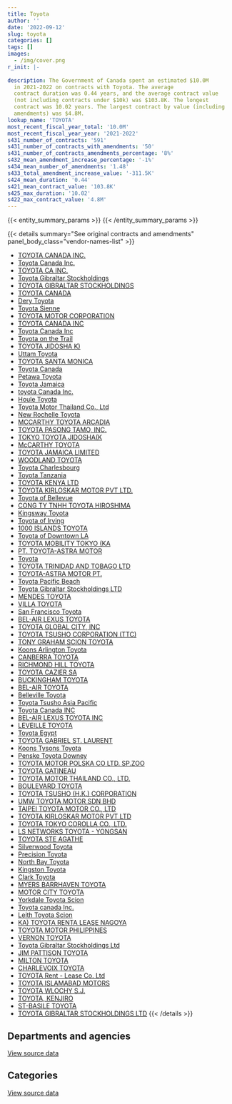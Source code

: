 ```yaml
---
title: Toyota
author: ''
date: '2022-09-12'
slug: toyota
categories: []
tags: []
images:
  - /img/cover.png
r_init: |-
  
description: The Government of Canada spent an estimated $10.0M
  in 2021-2022 on contracts with Toyota. The average
  contract duration was 0.44 years, and the average contract value
  (not including contracts under $10k) was $103.8K. The longest
  contract was 10.02 years. The largest contract by value (including
  amendments) was $4.8M.
lookup_name: 'TOYOTA'
most_recent_fiscal_year_total: '10.0M'
most_recent_fiscal_year_year: '2021-2022'
s431_number_of_contracts: '591'
s431_number_of_contracts_with_amendments: '50'
s431_number_of_contracts_amendments_percentage: '8%'
s432_mean_amendment_increase_percentage: '-1%'
s434_mean_number_of_amendments: '1.48'
s433_total_amendment_increase_value: '-311.5K'
s424_mean_duration: '0.44'
s421_mean_contract_value: '103.8K'
s425_max_duration: '10.02'
s422_max_contract_value: '4.8M'
---
```


<script src="/rmarkdown-libs/htmlwidgets/htmlwidgets.js"></script>
<link href="/rmarkdown-libs/datatables-css/datatables-crosstalk.css" rel="stylesheet" />
<script src="/rmarkdown-libs/datatables-binding/datatables.js"></script>
<script src="/rmarkdown-libs/jquery/jquery-3.6.0.min.js"></script>
<link href="/rmarkdown-libs/dt-core-bootstrap/css/dataTables.bootstrap.min.css" rel="stylesheet" />
<link href="/rmarkdown-libs/dt-core-bootstrap/css/dataTables.bootstrap.extra.css" rel="stylesheet" />
<script src="/rmarkdown-libs/dt-core-bootstrap/js/jquery.dataTables.min.js"></script>
<script src="/rmarkdown-libs/dt-core-bootstrap/js/dataTables.bootstrap.min.js"></script>
<link href="/rmarkdown-libs/crosstalk/css/crosstalk.min.css" rel="stylesheet" />
<script src="/rmarkdown-libs/crosstalk/js/crosstalk.min.js"></script>
<script src="/rmarkdown-libs/htmlwidgets/htmlwidgets.js"></script>
<link href="/rmarkdown-libs/datatables-css/datatables-crosstalk.css" rel="stylesheet" />
<script src="/rmarkdown-libs/datatables-binding/datatables.js"></script>
<script src="/rmarkdown-libs/jquery/jquery-3.6.0.min.js"></script>
<link href="/rmarkdown-libs/dt-core-bootstrap/css/dataTables.bootstrap.min.css" rel="stylesheet" />
<link href="/rmarkdown-libs/dt-core-bootstrap/css/dataTables.bootstrap.extra.css" rel="stylesheet" />
<script src="/rmarkdown-libs/dt-core-bootstrap/js/jquery.dataTables.min.js"></script>
<script src="/rmarkdown-libs/dt-core-bootstrap/js/dataTables.bootstrap.min.js"></script>
<link href="/rmarkdown-libs/crosstalk/css/crosstalk.min.css" rel="stylesheet" />
<script src="/rmarkdown-libs/crosstalk/js/crosstalk.min.js"></script>

{{< entity_summary_params >}}
{{< /entity_summary_params >}}

{{< details summary="See original contracts and amendments" panel_body_class="vendor-names-list" >}}
- [TOYOTA CANADA INC.](https://search.open.canada.ca/en/ct/?sort=contract_value_f%20desc&page=1&search_text=%22TOYOTA%20CANADA%20INC.%22)
- [Toyota Canada Inc.](https://search.open.canada.ca/en/ct/?sort=contract_value_f%20desc&page=1&search_text=%22Toyota%20Canada%20Inc.%22)
- [TOYOTA CA INC.](https://search.open.canada.ca/en/ct/?sort=contract_value_f%20desc&page=1&search_text=%22TOYOTA%20CA%20INC.%22)
- [Toyota Gibraltar Stockholdings](https://search.open.canada.ca/en/ct/?sort=contract_value_f%20desc&page=1&search_text=%22Toyota%20Gibraltar%20Stockholdings%22)
- [TOYOTA GIBRALTAR STOCKHOLDINGS](https://search.open.canada.ca/en/ct/?sort=contract_value_f%20desc&page=1&search_text=%22TOYOTA%20GIBRALTAR%20STOCKHOLDINGS%22)
- [TOYOTA CANADA](https://search.open.canada.ca/en/ct/?sort=contract_value_f%20desc&page=1&search_text=%22TOYOTA%20CANADA%22)
- [Dery Toyota](https://search.open.canada.ca/en/ct/?sort=contract_value_f%20desc&page=1&search_text=%22Dery%20Toyota%22)
- [Toyota Sienne](https://search.open.canada.ca/en/ct/?sort=contract_value_f%20desc&page=1&search_text=%22Toyota%20Sienne%22)
- [TOYOTA MOTOR CORPORATION](https://search.open.canada.ca/en/ct/?sort=contract_value_f%20desc&page=1&search_text=%22TOYOTA%20MOTOR%20CORPORATION%22)
- [TOYOTA CANADA INC](https://search.open.canada.ca/en/ct/?sort=contract_value_f%20desc&page=1&search_text=%22TOYOTA%20CANADA%20INC%22)
- [Toyota Canada Inc](https://search.open.canada.ca/en/ct/?sort=contract_value_f%20desc&page=1&search_text=%22Toyota%20Canada%20Inc%22)
- [Toyota on the Trail](https://search.open.canada.ca/en/ct/?sort=contract_value_f%20desc&page=1&search_text=%22Toyota%20on%20the%20Trail%22)
- [TOYOTA JIDOSHA K)](https://search.open.canada.ca/en/ct/?sort=contract_value_f%20desc&page=1&search_text=%22TOYOTA%20JIDOSHA%20K%29%22)
- [Uttam Toyota](https://search.open.canada.ca/en/ct/?sort=contract_value_f%20desc&page=1&search_text=%22Uttam%20Toyota%22)
- [TOYOTA SANTA MONICA](https://search.open.canada.ca/en/ct/?sort=contract_value_f%20desc&page=1&search_text=%22TOYOTA%20SANTA%20MONICA%22)
- [Toyota Canada](https://search.open.canada.ca/en/ct/?sort=contract_value_f%20desc&page=1&search_text=%22Toyota%20Canada%22)
- [Petawa Toyota](https://search.open.canada.ca/en/ct/?sort=contract_value_f%20desc&page=1&search_text=%22Petawa%20Toyota%22)
- [Toyota Jamaica](https://search.open.canada.ca/en/ct/?sort=contract_value_f%20desc&page=1&search_text=%22Toyota%20Jamaica%22)
- [toyota Canada Inc.](https://search.open.canada.ca/en/ct/?sort=contract_value_f%20desc&page=1&search_text=%22toyota%20Canada%20Inc.%22)
- [Houle Toyota](https://search.open.canada.ca/en/ct/?sort=contract_value_f%20desc&page=1&search_text=%22Houle%20Toyota%22)
- [Toyota Motor Thailand Co., Ltd](https://search.open.canada.ca/en/ct/?sort=contract_value_f%20desc&page=1&search_text=%22Toyota%20Motor%20Thailand%20Co.%2c%20Ltd%22)
- [New Rochelle Toyota](https://search.open.canada.ca/en/ct/?sort=contract_value_f%20desc&page=1&search_text=%22New%20Rochelle%20Toyota%22)
- [MCCARTHY TOYOTA ARCADIA](https://search.open.canada.ca/en/ct/?sort=contract_value_f%20desc&page=1&search_text=%22MCCARTHY%20TOYOTA%20ARCADIA%22)
- [TOYOTA PASONG TAMO, INC.](https://search.open.canada.ca/en/ct/?sort=contract_value_f%20desc&page=1&search_text=%22TOYOTA%20PASONG%20TAMO%2c%20INC.%22)
- [TOKYO TOYOTA JIDOSHA(K](https://search.open.canada.ca/en/ct/?sort=contract_value_f%20desc&page=1&search_text=%22TOKYO%20TOYOTA%20JIDOSHA%28K%22)
- [McCARTHY TOYOTA](https://search.open.canada.ca/en/ct/?sort=contract_value_f%20desc&page=1&search_text=%22McCARTHY%20TOYOTA%22)
- [TOYOTA JAMAICA LIMITED](https://search.open.canada.ca/en/ct/?sort=contract_value_f%20desc&page=1&search_text=%22TOYOTA%20JAMAICA%20LIMITED%22)
- [WOODLAND TOYOTA](https://search.open.canada.ca/en/ct/?sort=contract_value_f%20desc&page=1&search_text=%22WOODLAND%20TOYOTA%22)
- [Toyota Charlesbourg](https://search.open.canada.ca/en/ct/?sort=contract_value_f%20desc&page=1&search_text=%22Toyota%20Charlesbourg%22)
- [Toyota Tanzania](https://search.open.canada.ca/en/ct/?sort=contract_value_f%20desc&page=1&search_text=%22Toyota%20Tanzania%22)
- [TOYOTA KENYA LTD](https://search.open.canada.ca/en/ct/?sort=contract_value_f%20desc&page=1&search_text=%22TOYOTA%20KENYA%20LTD%22)
- [TOYOTA KIRLOSKAR MOTOR PVT LTD.](https://search.open.canada.ca/en/ct/?sort=contract_value_f%20desc&page=1&search_text=%22TOYOTA%20KIRLOSKAR%20MOTOR%20PVT%20LTD.%22)
- [Toyota of Bellevue](https://search.open.canada.ca/en/ct/?sort=contract_value_f%20desc&page=1&search_text=%22Toyota%20of%20Bellevue%22)
- [CONG TY TNHH TOYOTA HIROSHIMA](https://search.open.canada.ca/en/ct/?sort=contract_value_f%20desc&page=1&search_text=%22CONG%20TY%20TNHH%20TOYOTA%20HIROSHIMA%22)
- [Kingsway Toyota](https://search.open.canada.ca/en/ct/?sort=contract_value_f%20desc&page=1&search_text=%22Kingsway%20Toyota%22)
- [Toyota of Irving](https://search.open.canada.ca/en/ct/?sort=contract_value_f%20desc&page=1&search_text=%22Toyota%20of%20Irving%22)
- [1000 ISLANDS TOYOTA](https://search.open.canada.ca/en/ct/?sort=contract_value_f%20desc&page=1&search_text=%221000%20ISLANDS%20TOYOTA%22)
- [Toyota of Downtown LA](https://search.open.canada.ca/en/ct/?sort=contract_value_f%20desc&page=1&search_text=%22Toyota%20of%20Downtown%20LA%22)
- [TOYOTA MOBILITY TOKYO (KA](https://search.open.canada.ca/en/ct/?sort=contract_value_f%20desc&page=1&search_text=%22TOYOTA%20MOBILITY%20TOKYO%20%28KA%22)
- [PT. TOYOTA-ASTRA MOTOR](https://search.open.canada.ca/en/ct/?sort=contract_value_f%20desc&page=1&search_text=%22PT.%20TOYOTA-ASTRA%20MOTOR%22)
- [Toyota](https://search.open.canada.ca/en/ct/?sort=contract_value_f%20desc&page=1&search_text=%22Toyota%22)
- [TOYOTA TRINIDAD AND TOBAGO LTD](https://search.open.canada.ca/en/ct/?sort=contract_value_f%20desc&page=1&search_text=%22TOYOTA%20TRINIDAD%20AND%20TOBAGO%20LTD%22)
- [TOYOTA-ASTRA MOTOR PT.](https://search.open.canada.ca/en/ct/?sort=contract_value_f%20desc&page=1&search_text=%22TOYOTA-ASTRA%20MOTOR%20PT.%22)
- [Toyota Pacific Beach](https://search.open.canada.ca/en/ct/?sort=contract_value_f%20desc&page=1&search_text=%22Toyota%20Pacific%20Beach%22)
- [Toyota Gibraltar Stockholdings LTD](https://search.open.canada.ca/en/ct/?sort=contract_value_f%20desc&page=1&search_text=%22Toyota%20Gibraltar%20Stockholdings%20LTD%22)
- [MENDES TOYOTA](https://search.open.canada.ca/en/ct/?sort=contract_value_f%20desc&page=1&search_text=%22MENDES%20TOYOTA%22)
- [VILLA TOYOTA](https://search.open.canada.ca/en/ct/?sort=contract_value_f%20desc&page=1&search_text=%22VILLA%20TOYOTA%22)
- [San Francisco Toyota](https://search.open.canada.ca/en/ct/?sort=contract_value_f%20desc&page=1&search_text=%22San%20Francisco%20Toyota%22)
- [BEL-AIR LEXUS TOYOTA](https://search.open.canada.ca/en/ct/?sort=contract_value_f%20desc&page=1&search_text=%22BEL-AIR%20LEXUS%20TOYOTA%22)
- [TOYOTA GLOBAL CITY, INC](https://search.open.canada.ca/en/ct/?sort=contract_value_f%20desc&page=1&search_text=%22TOYOTA%20GLOBAL%20CITY%2c%20INC%22)
- [TOYOTA TSUSHO CORPORATION (TTC)](https://search.open.canada.ca/en/ct/?sort=contract_value_f%20desc&page=1&search_text=%22TOYOTA%20TSUSHO%20CORPORATION%20%28TTC%29%22)
- [TONY GRAHAM SCION TOYOTA](https://search.open.canada.ca/en/ct/?sort=contract_value_f%20desc&page=1&search_text=%22TONY%20GRAHAM%20SCION%20TOYOTA%22)
- [Koons Arlington Toyota](https://search.open.canada.ca/en/ct/?sort=contract_value_f%20desc&page=1&search_text=%22Koons%20Arlington%20Toyota%22)
- [CANBERRA TOYOTA](https://search.open.canada.ca/en/ct/?sort=contract_value_f%20desc&page=1&search_text=%22CANBERRA%20TOYOTA%22)
- [RICHMOND HILL TOYOTA](https://search.open.canada.ca/en/ct/?sort=contract_value_f%20desc&page=1&search_text=%22RICHMOND%20HILL%20TOYOTA%22)
- [TOYOTA CAZIER SA](https://search.open.canada.ca/en/ct/?sort=contract_value_f%20desc&page=1&search_text=%22TOYOTA%20CAZIER%20SA%22)
- [BUCKINGHAM TOYOTA](https://search.open.canada.ca/en/ct/?sort=contract_value_f%20desc&page=1&search_text=%22BUCKINGHAM%20TOYOTA%22)
- [BEL-AIR TOYOTA](https://search.open.canada.ca/en/ct/?sort=contract_value_f%20desc&page=1&search_text=%22BEL-AIR%20TOYOTA%22)
- [Belleville Toyota](https://search.open.canada.ca/en/ct/?sort=contract_value_f%20desc&page=1&search_text=%22Belleville%20Toyota%22)
- [Toyota Tsusho Asia Pacific](https://search.open.canada.ca/en/ct/?sort=contract_value_f%20desc&page=1&search_text=%22Toyota%20Tsusho%20Asia%20Pacific%22)
- [Toyota Canada INC](https://search.open.canada.ca/en/ct/?sort=contract_value_f%20desc&page=1&search_text=%22Toyota%20Canada%20INC%22)
- [BEL-AIR LEXUS TOYOTA INC](https://search.open.canada.ca/en/ct/?sort=contract_value_f%20desc&page=1&search_text=%22BEL-AIR%20LEXUS%20TOYOTA%20INC%22)
- [LEVEILLE TOYOTA](https://search.open.canada.ca/en/ct/?sort=contract_value_f%20desc&page=1&search_text=%22LEVEILLE%20TOYOTA%22)
- [Toyota Egypt](https://search.open.canada.ca/en/ct/?sort=contract_value_f%20desc&page=1&search_text=%22Toyota%20Egypt%22)
- [TOYOTA GABRIEL ST. LAURENT](https://search.open.canada.ca/en/ct/?sort=contract_value_f%20desc&page=1&search_text=%22TOYOTA%20GABRIEL%20ST.%20LAURENT%22)
- [Koons Tysons Toyota](https://search.open.canada.ca/en/ct/?sort=contract_value_f%20desc&page=1&search_text=%22Koons%20Tysons%20Toyota%22)
- [Penske Toyota Downey](https://search.open.canada.ca/en/ct/?sort=contract_value_f%20desc&page=1&search_text=%22Penske%20Toyota%20Downey%22)
- [TOYOTA MOTOR POLSKA CO LTD. SP.ZOO](https://search.open.canada.ca/en/ct/?sort=contract_value_f%20desc&page=1&search_text=%22TOYOTA%20MOTOR%20POLSKA%20CO%20LTD.%20SP.ZOO%22)
- [TOYOTA GATINEAU](https://search.open.canada.ca/en/ct/?sort=contract_value_f%20desc&page=1&search_text=%22TOYOTA%20GATINEAU%22)
- [TOYOTA MOTOR THAILAND CO., LTD.](https://search.open.canada.ca/en/ct/?sort=contract_value_f%20desc&page=1&search_text=%22TOYOTA%20MOTOR%20THAILAND%20CO.%2c%20LTD.%22)
- [BOULEVARD TOYOTA](https://search.open.canada.ca/en/ct/?sort=contract_value_f%20desc&page=1&search_text=%22BOULEVARD%20TOYOTA%22)
- [TOYOTA TSUSHO (H.K.) CORPORATION](https://search.open.canada.ca/en/ct/?sort=contract_value_f%20desc&page=1&search_text=%22TOYOTA%20TSUSHO%20%28H.K.%29%20CORPORATION%22)
- [UMW TOYOTA MOTOR SDN BHD](https://search.open.canada.ca/en/ct/?sort=contract_value_f%20desc&page=1&search_text=%22UMW%20TOYOTA%20MOTOR%20SDN%20BHD%22)
- [TAIPEI TOYOTA MOTOR CO., LTD](https://search.open.canada.ca/en/ct/?sort=contract_value_f%20desc&page=1&search_text=%22TAIPEI%20TOYOTA%20MOTOR%20CO.%2c%20LTD%22)
- [TOYOTA KIRLOSKAR MOTOR PVT LTD](https://search.open.canada.ca/en/ct/?sort=contract_value_f%20desc&page=1&search_text=%22TOYOTA%20KIRLOSKAR%20MOTOR%20PVT%20LTD%22)
- [TOYOTA TOKYO COROLLA CO., LTD.](https://search.open.canada.ca/en/ct/?sort=contract_value_f%20desc&page=1&search_text=%22TOYOTA%20TOKYO%20COROLLA%20CO.%2c%20LTD.%22)
- [LS NETWORKS TOYOTA - YONGSAN](https://search.open.canada.ca/en/ct/?sort=contract_value_f%20desc&page=1&search_text=%22LS%20NETWORKS%20TOYOTA%20-%20YONGSAN%22)
- [TOYOTA STE AGATHE](https://search.open.canada.ca/en/ct/?sort=contract_value_f%20desc&page=1&search_text=%22TOYOTA%20STE%20AGATHE%22)
- [Silverwood Toyota](https://search.open.canada.ca/en/ct/?sort=contract_value_f%20desc&page=1&search_text=%22Silverwood%20Toyota%22)
- [Precision Toyota](https://search.open.canada.ca/en/ct/?sort=contract_value_f%20desc&page=1&search_text=%22Precision%20Toyota%22)
- [North Bay Toyota](https://search.open.canada.ca/en/ct/?sort=contract_value_f%20desc&page=1&search_text=%22North%20Bay%20Toyota%22)
- [Kingston Toyota](https://search.open.canada.ca/en/ct/?sort=contract_value_f%20desc&page=1&search_text=%22Kingston%20Toyota%22)
- [Clark Toyota](https://search.open.canada.ca/en/ct/?sort=contract_value_f%20desc&page=1&search_text=%22Clark%20Toyota%22)
- [MYERS BARRHAVEN TOYOTA](https://search.open.canada.ca/en/ct/?sort=contract_value_f%20desc&page=1&search_text=%22MYERS%20BARRHAVEN%20TOYOTA%22)
- [MOTOR CITY TOYOTA](https://search.open.canada.ca/en/ct/?sort=contract_value_f%20desc&page=1&search_text=%22MOTOR%20CITY%20TOYOTA%22)
- [Yorkdale Toyota Scion](https://search.open.canada.ca/en/ct/?sort=contract_value_f%20desc&page=1&search_text=%22Yorkdale%20Toyota%20Scion%22)
- [Toyota canada Inc.](https://search.open.canada.ca/en/ct/?sort=contract_value_f%20desc&page=1&search_text=%22Toyota%20canada%20Inc.%22)
- [Leith Toyota Scion](https://search.open.canada.ca/en/ct/?sort=contract_value_f%20desc&page=1&search_text=%22Leith%20Toyota%20Scion%22)
- [KA) TOYOTA RENTA LEASE NAGOYA](https://search.open.canada.ca/en/ct/?sort=contract_value_f%20desc&page=1&search_text=%22KA%29%20TOYOTA%20RENTA%20LEASE%20NAGOYA%22)
- [TOYOTA MOTOR PHILIPPINES](https://search.open.canada.ca/en/ct/?sort=contract_value_f%20desc&page=1&search_text=%22TOYOTA%20MOTOR%20PHILIPPINES%22)
- [VERNON TOYOTA](https://search.open.canada.ca/en/ct/?sort=contract_value_f%20desc&page=1&search_text=%22VERNON%20TOYOTA%22)
- [Toyota Gibraltar Stockholdings Ltd](https://search.open.canada.ca/en/ct/?sort=contract_value_f%20desc&page=1&search_text=%22Toyota%20Gibraltar%20Stockholdings%20Ltd%22)
- [JIM PATTISON TOYOTA](https://search.open.canada.ca/en/ct/?sort=contract_value_f%20desc&page=1&search_text=%22JIM%20PATTISON%20TOYOTA%22)
- [MILTON TOYOTA](https://search.open.canada.ca/en/ct/?sort=contract_value_f%20desc&page=1&search_text=%22MILTON%20TOYOTA%22)
- [CHARLEVOIX TOYOTA](https://search.open.canada.ca/en/ct/?sort=contract_value_f%20desc&page=1&search_text=%22CHARLEVOIX%20TOYOTA%22)
- [TOYOTA Rent - Lease Co. Ltd](https://search.open.canada.ca/en/ct/?sort=contract_value_f%20desc&page=1&search_text=%22TOYOTA%20Rent%20-%20Lease%20Co.%20Ltd%22)
- [TOYOTA ISLAMABAD MOTORS](https://search.open.canada.ca/en/ct/?sort=contract_value_f%20desc&page=1&search_text=%22TOYOTA%20ISLAMABAD%20MOTORS%22)
- [TOYOTA WLOCHY S.J.](https://search.open.canada.ca/en/ct/?sort=contract_value_f%20desc&page=1&search_text=%22TOYOTA%20WLOCHY%20S.J.%22)
- [TOYOTA, KENJIRO](https://search.open.canada.ca/en/ct/?sort=contract_value_f%20desc&page=1&search_text=%22TOYOTA%2c%20KENJIRO%22)
- [ST-BASILE TOYOTA](https://search.open.canada.ca/en/ct/?sort=contract_value_f%20desc&page=1&search_text=%22ST-BASILE%20TOYOTA%22)
- [TOYOTA GIBRALTAR STOCKHOLDINGS LTD](https://search.open.canada.ca/en/ct/?sort=contract_value_f%20desc&page=1&search_text=%22TOYOTA%20GIBRALTAR%20STOCKHOLDINGS%20LTD%22)
{{< /details >}}

## Departments and agencies

<div id="htmlwidget-1" style="width:100%;height:auto;" class="datatables html-widget"></div>
<script type="application/json" data-for="htmlwidget-1">{"x":{"style":"bootstrap","filter":"none","vertical":false,"data":[["<a href=\"/departments/aafc-aac/\">Agriculture and Agri-Food Canada<\/a>","<a href=\"/departments/acoa-apeca/\">Atlantic Canada Opportunities Agency<\/a>","<a href=\"/departments/cbsa-asfc/\">Canada Border Services Agency<\/a>","<a href=\"/departments/ced-dec/\">Canada Economic Development for Quebec Regions<\/a>","<a href=\"/departments/cfia-acia/\">Canadian Food Inspection Agency<\/a>","<a href=\"/departments/cic/\">Immigration, Refugees and Citizenship Canada<\/a>","<a href=\"/departments/cnsc-ccsn/\">Canadian Nuclear Safety Commission<\/a>","<a href=\"/departments/cra-arc/\">Canada Revenue Agency<\/a>","<a href=\"/departments/crtc/\">Canadian Radio-television and Telecommunications Commission<\/a>","<a href=\"/departments/csc-scc/\">Correctional Service of Canada<\/a>","<a href=\"/departments/dfatd-maecd/\">Global Affairs Canada<\/a>","<a href=\"/departments/dfo-mpo/\">Fisheries and Oceans Canada<\/a>","<a href=\"/departments/dnd-mdn/\">National Defence<\/a>","<a href=\"/departments/ec/\">Environment and Climate Change Canada<\/a>","<a href=\"/departments/elections/\">Elections Canada<\/a>","<a href=\"/departments/esdc-edsc/\">Employment and Social Development Canada<\/a>","<a href=\"/departments/fin/\">Department of Finance Canada<\/a>","<a href=\"/departments/hc-sc/\">Health Canada<\/a>","<a href=\"/departments/ic/\">Innovation, Science and Economic Development Canada<\/a>","<a href=\"/departments/isc-sac/\">Indigenous Services Canada<\/a>","<a href=\"/departments/jus/\">Department of Justice Canada<\/a>","<a href=\"/departments/nrc-cnrc/\">National Research Council Canada<\/a>","<a href=\"/departments/nrcan-rncan/\">Natural Resources Canada<\/a>","<a href=\"/departments/nserc-crsng/\">Natural Sciences and Engineering Research Council of Canada<\/a>","<a href=\"/departments/oag-bvg/\">Office of the Auditor General of Canada<\/a>","<a href=\"/departments/oic-ci/\">Office of the Information Commissioner of Canada<\/a>","<a href=\"/departments/pc/\">Parks Canada<\/a>","<a href=\"/departments/pch/\">Canadian Heritage<\/a>","<a href=\"/departments/pco-bcp/\">Privy Council Office<\/a>","<a href=\"/departments/phac-aspc/\">Public Health Agency of Canada<\/a>","<a href=\"/departments/pwgsc-tpsgc/\">Public Services and Procurement Canada<\/a>","<a href=\"/departments/rcmp-grc/\">Royal Canadian Mounted Police<\/a>","<a href=\"/departments/ssc-spc/\">Shared Services Canada<\/a>","<a href=\"/departments/tc/\">Transport Canada<\/a>","<a href=\"/departments/tsb-bst/\">Transportation Safety Board of Canada<\/a>","<a href=\"/departments/vac-acc/\">Veterans Affairs Canada<\/a>"],[406748.42,null,1331944.57,null,71208.19,62445.52,53822.18,55243.41,51330.79,607472.79,2617648.45,153765.21,4103438.37,123483.41,38446.52,78233.53,null,null,146435.32,null,55243.41,null,null,null,null,55243.41,34209.66,31857.41,null,null,55241.71,3180341.88,7314.5,692640.59,34251.48,null],[134144.66,null,414940.96,51330.79,143120.28,70630.84,null,null,null,239486.7,1636600.74,42949.39,304489.7,164555.03,null,null,null,null,null,null,null,null,null,43825.36,null,null,null,null,55243.41,null,null,2113454.6,7334.54,167912.04,null,39858.01],[364127.8,71073.46,200658.62,null,null,null,null,null,null,null,1549627.65,169298.32,251823.99,247107.35,null,316126,39213.93,67337.22,null,432927.73,null,69823.18,null,null,90776,null,67651.6,32947.95,null,97831.93,null,3191654.34,7314.5,269164.1,null,35458.27],[138330.94,null,575537.26,null,163712.9,null,null,null,null,730986.51,1821045.67,102767.48,958567.96,202258.58,null,null,11486.91,null,null,null,51265.84,null,33481.35,null,null,null,134449.83,null,null,null,33481.35,4391012.49,197196,441531.22,null,null]],"container":"<table class=\"table table-striped table-hover row-border order-column display\">\n  <thead>\n    <tr>\n      <th>Department<\/th>\n      <th>2018-2019<\/th>\n      <th>2019-2020<\/th>\n      <th>2020-2021<\/th>\n      <th>2021-2022<\/th>\n    <\/tr>\n  <\/thead>\n<\/table>","options":{"order":[[4,"desc"]],"pageLength":10,"autoWidth":true,"columnDefs":[{"targets":1,"render":"function(data, type, row, meta) {\n    return type !== 'display' ? data : DTWidget.formatCurrency(data, \"$\", 2, 3, \",\", \".\", true, null);\n  }"},{"targets":2,"render":"function(data, type, row, meta) {\n    return type !== 'display' ? data : DTWidget.formatCurrency(data, \"$\", 2, 3, \",\", \".\", true, null);\n  }"},{"targets":3,"render":"function(data, type, row, meta) {\n    return type !== 'display' ? data : DTWidget.formatCurrency(data, \"$\", 2, 3, \",\", \".\", true, null);\n  }"},{"targets":4,"render":"function(data, type, row, meta) {\n    return type !== 'display' ? data : DTWidget.formatCurrency(data, \"$\", 2, 3, \",\", \".\", true, null);\n  }"},{"width":"16%","targets":[1,2,3,4]},{"className":"dt-right","targets":[1,2,3,4]}],"orderClasses":false}},"evals":["options.columnDefs.0.render","options.columnDefs.1.render","options.columnDefs.2.render","options.columnDefs.3.render"],"jsHooks":[]}</script>
<p class="text-right">
<a href="https://github.com/GoC-Spending/contracts-data/tree/main/data/out/vendors/toyota/summary_by_fiscal_year_by_department.csv" class="source-data-link btn btn-link">View source data</a>
</p>

## Categories

<div id="htmlwidget-2" style="width:100%;height:auto;" class="datatables html-widget"></div>
<script type="application/json" data-for="htmlwidget-2">{"x":{"style":"bootstrap","filter":"none","vertical":false,"data":[["<a href=\"/categories/office_management/\">Office management<\/a>","<a href=\"/categories/defence/\">Defence<\/a>","<a href=\"/categories/transportation_and_logistics/\">Transportation and logistics<\/a>","<a href=\"/categories/industrial_products_and_services/\">Industrial products and services<\/a>"],[null,3984962.84,9944572.36,118475.53],[20610.67,304489.7,5304776.69,null],[null,251823.99,7320119.96,null],[null,958567.96,9028544.33,null]],"container":"<table class=\"table table-striped table-hover row-border order-column display\">\n  <thead>\n    <tr>\n      <th>Category<\/th>\n      <th>2018-2019<\/th>\n      <th>2019-2020<\/th>\n      <th>2020-2021<\/th>\n      <th>2021-2022<\/th>\n    <\/tr>\n  <\/thead>\n<\/table>","options":{"order":[[4,"desc"]],"dom":"t","pageLength":30,"autoWidth":true,"columnDefs":[{"targets":1,"render":"function(data, type, row, meta) {\n    return type !== 'display' ? data : DTWidget.formatCurrency(data, \"$\", 2, 3, \",\", \".\", true, null);\n  }"},{"targets":2,"render":"function(data, type, row, meta) {\n    return type !== 'display' ? data : DTWidget.formatCurrency(data, \"$\", 2, 3, \",\", \".\", true, null);\n  }"},{"targets":3,"render":"function(data, type, row, meta) {\n    return type !== 'display' ? data : DTWidget.formatCurrency(data, \"$\", 2, 3, \",\", \".\", true, null);\n  }"},{"targets":4,"render":"function(data, type, row, meta) {\n    return type !== 'display' ? data : DTWidget.formatCurrency(data, \"$\", 2, 3, \",\", \".\", true, null);\n  }"},{"width":"16%","targets":[1,2,3,4]},{"className":"dt-right","targets":[1,2,3,4]}],"orderClasses":false,"lengthMenu":[10,25,30,50,100]}},"evals":["options.columnDefs.0.render","options.columnDefs.1.render","options.columnDefs.2.render","options.columnDefs.3.render"],"jsHooks":[]}</script>
<p class="text-right">
<a href="https://github.com/GoC-Spending/contracts-data/tree/main/data/out/vendors/toyota/summary_by_fiscal_year_by_category.csv" class="source-data-link btn btn-link">View source data</a>
</p>
